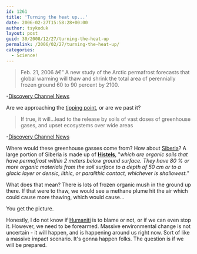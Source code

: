 ```yaml
---
id: 1261
title: 'Turning the heat up...'
date: 2006-02-27T15:58:28+00:00
author: tsykoduk
layout: post
guid: 30/2008/12/27/turning-the-heat-up
permalink: /2006/02/27/turning-the-heat-up/
categories:
  - Science!
---
```

<blockquote>Feb. 21, 2006 â€” A new study of the Arctic permafrost forecasts that global warming will thaw and shrink the total area of perennially frozen ground 60 to 90 percent by 2100.</blockquote>
-<a href="http://dsc.discovery.com/news/briefs/20060220/permafrost_pla.html?source=rss">Discovery Channel News</a>

Are we approaching the <a href="http://en.wikipedia.org/wiki/Tipping_point">tipping point</a>, or are we past it?
<blockquote>If true, it will...lead to the release by soils of vast doses of greenhouse gases, and upset ecosystems over wide areas</blockquote>
-<a href="http://dsc.discovery.com/news/briefs/20060220/permafrost_pla.html?source=rss">Discovery Channel News</a>

Where would these greenhouse gasses come from? How about <a href="http://en.wikipedia.org/wiki/Siberia#Geography_and_geology">Siberia</a>? A large portion of Siberia is made up of <a href="http://en.wikipedia.org/wiki/Histels"><strong>Histels</strong></a>, "<em>which are  organic soils that have permafrost within 2 meters below ground surface. They have 80 % or more organic materials from the soil surface to a depth of 50 cm or to a glacic layer or densic, lithic, or paralithic contact, whichever is shallowest.</em>"


What does that mean? There is lots of frozen organic mush in the ground up there. If that were to thaw, we would see a methane plume hit the air which could cause more thawing, which would cause...


You get the picture.


Honestly, I do not know if <a href="http://foreven.com/libdat/libdat/h/Humaniti.htm">Humaniti</a> is to blame or not, or if we can even stop it. However, we need to be forearmed. Massive environmental change is not uncertain - it will happen, and is happening around us right now. Sort of like a massive impact scenario. It's gonna happen folks. The question is if we will be prepared.